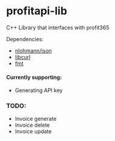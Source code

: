# profitapi-lib
C++ Library that interfaces with profit365

Dependencies:<br>
- [nlohmann/json](https://github.com/nlohmann/json) <br>
- [libcurl](https://curl.se/libcurl/) <br>
- [fmt](https://fmt.dev/latest/index.html)

#### Currently supporting:
- Generating API key

### TODO:
- Invoice generate
- Invoice delete
- Invoice update
